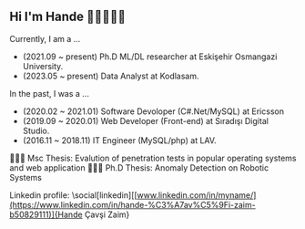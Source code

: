 ## Hi I'm Hande 👋🏻👩🏻‍💻

Currently, I am a ...
- (2021.09 ~ present) Ph.D ML/DL researcher at Eskişehir Osmangazi University.
- (2023.05 ~ present) Data Analyst at Kodlasam.

In the past, I was a ...

- (2020.02 ~ 2021.01) Software Devoloper (C#.Net/MySQL) at Ericsson
- (2019.09 ~ 2020.01) Web Developer (Front-end) at Sıradışı Digital Studio.
- (2016.11 ~ 2018.11) IT Engineer (MySQL/php) at LAV.

🧑🏻‍🎓 Msc Thesis: Evalution of penetration tests in popular operating systems and web application
🧑🏻‍🎓 Ph.D Thesis: Anomaly Detection on Robotic Systems

Linkedin profile: \social[linkedin][[www.linkedin.com/in/myname/](https://www.linkedin.com/in/hande-%C3%A7av%C5%9Fi-zaim-b50829111)]{Hande Çavşi Zaim}


